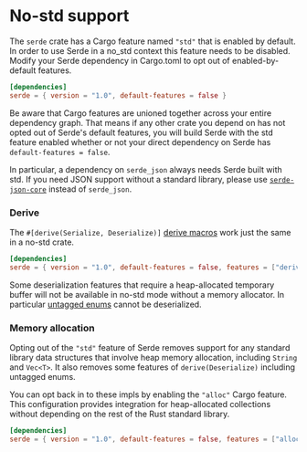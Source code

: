 # No-std support

The `serde` crate has a Cargo feature named `"std"` that is enabled by default.
In order to use Serde in a no\_std context this feature needs to be disabled.
Modify your Serde dependency in Cargo.toml to opt out of enabled-by-default
features.

```toml
[dependencies]
serde = { version = "1.0", default-features = false }
```

Be aware that Cargo features are unioned together across your entire dependency
graph. That means if any other crate you depend on has not opted out of Serde's
default features, you will build Serde with the std feature enabled whether or
not your direct dependency on Serde has `default-features = false`.

In particular, a dependency on `serde_json` always needs Serde built with std.
If you need JSON support without a standard library, please use
[`serde-json-core`] instead of `serde_json`.

[`serde-json-core`]: https://crates.io/crates/serde-json-core

### Derive

The `#[derive(Serialize, Deserialize)]` [derive macros] work just the same in a
no-std crate.

```toml
[dependencies]
serde = { version = "1.0", default-features = false, features = ["derive"] }
```

Some deserialization features that require a heap-allocated temporary buffer
will not be available in no-std mode without a memory allocator. In particular
[untagged enums] cannot be deserialized.

[derive macros]: derive.md
[untagged enums]: enum-representations.md

### Memory allocation

Opting out of the `"std"` feature of Serde removes support for any standard
library data structures that involve heap memory allocation, including `String`
and `Vec<T>`. It also removes some features of `derive(Deserialize)` including
untagged enums.

You can opt back in to these impls by enabling the `"alloc"` Cargo feature.
This configuration provides integration for heap-allocated collections without
depending on the rest of the Rust standard library.

```toml
[dependencies]
serde = { version = "1.0", default-features = false, features = ["alloc"] }
```
